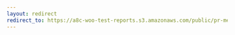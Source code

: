 ```yaml
---
layout: redirect
redirect_to: https://a8c-woo-test-reports.s3.amazonaws.com/public/pr-merge/44824/api/index.html
---
```

